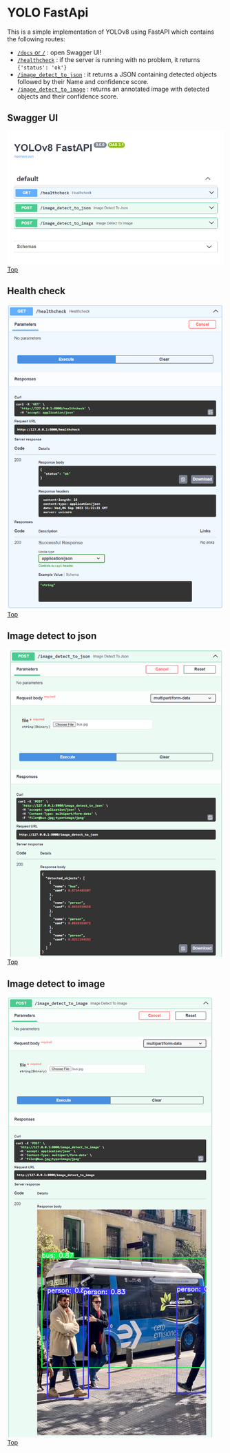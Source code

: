 # YOLO FastApi

This is a simple implementation of YOLOv8 using FastAPI which contains the following routes:

- [`/docs` or `/`](#swagger-ui) : open Swagger UI!
- [`/healthcheck`](#health-check) : if the server is running with no problem, it returns `{'status': 'ok'}`
- [`/image_detect_to_json`](#image-detect-to-json) : it returns a JSON containing detected objects followed by their Name and confidence score.
- [`/image_detect_to_image`](#image-detect-to-image) : returns an annotated image with detected objects and their confidence score.

## Swagger UI

![SwaggerUI](/pics/SwaggerUI.png)
[Top](#yolo-fastapi)

## Health check

![healthcheck](/pics/healthcheck.png)
[Top](#yolo-fastapi)

## Image detect to json

![image_detect_to_json](/pics/image_detect_to_json.png)
[Top](#yolo-fastapi)

## Image detect to image

![image_detect_to_image](/pics/image_detect_to_image.png)
[Top](#yolo-fastapi)